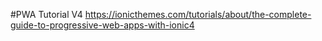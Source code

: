 #PWA Tutorial V4
https://ionicthemes.com/tutorials/about/the-complete-guide-to-progressive-web-apps-with-ionic4